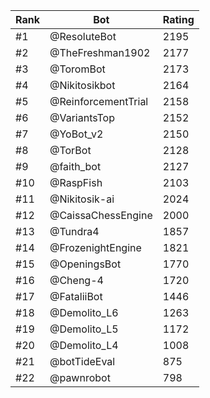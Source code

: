 Rank|Bot|Rating
---|---|---
#1|@ResoluteBot|2195
#2|@TheFreshman1902|2177
#3|@ToromBot|2173
#4|@Nikitosikbot|2164
#5|@ReinforcementTrial|2158
#6|@VariantsTop|2152
#7|@YoBot_v2|2150
#8|@TorBot|2128
#9|@faith_bot|2127
#10|@RaspFish|2103
#11|@Nikitosik-ai|2024
#12|@CaissaChessEngine|2000
#13|@Tundra4|1857
#14|@FrozenightEngine|1821
#15|@OpeningsBot|1770
#16|@Cheng-4|1720
#17|@FataliiBot|1446
#18|@Demolito_L6|1263
#19|@Demolito_L5|1172
#20|@Demolito_L4|1008
#21|@botTideEval|875
#22|@pawnrobot|798
